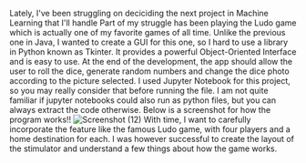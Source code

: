 Lately, I've been struggling on deciciding the next project in Machine Learning that I'll handle
Part of my struggle has been playing the Ludo game which is actually one of my favorite games of all time. 
Unlike the previous one in Java, I wanted to create a GUI for this one, so I hard to use a library in Python known as Tkinter.
 It provides a powerful Object-Oriented Interface and is easy to use. 
 At the end of the development, the app should allow the user to roll the dice, generate random numbers and change the dice photo according to the picture selected.
 I used Jupyter Notebook for this project, so you may really consider that before running the file.
 I am not quite familiar if jupyter notebooks could also run as python files, but you can always extract the code otherwise.
 Below is a screenshot for how the program works!!
 ![Screenshot (12)](https://user-images.githubusercontent.com/91662935/160700631-52f9370e-841c-4e64-bd25-3a02d4792a20.png)
 With time, I want to carefully incorporate the feature like the famous Ludo game, with four players and a home destination for each.
 I was however successful to create the layout of the stimulator and understand a few things about how the game works.

